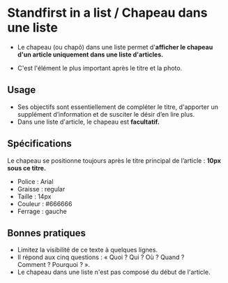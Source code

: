 # Standfirst in a list / Chapeau dans une liste

- Le chapeau (ou chapô) dans une liste permet d'**afficher le chapeau d'un article uniquement dans une liste d'articles.**

- C'est l'élément le plus important après le titre et la photo.

## Usage

- Ses objectifs sont essentiellement de compléter le titre, d'apporter un supplément d’information et de susciter le désir d’en lire plus.
- Dans une liste d'article, le chapeau est **facultatif.**

## Spécifications

Le chapeau se positionne toujours après le titre principal de l’article : **10px sous ce titre.**

- Police : Arial
- Graisse : regular
- Taille : 14px
- Couleur : #666666
- Ferrage : gauche

## Bonnes pratiques

- Limitez la visibilité de ce texte à quelques lignes.
- Il répond aux cinq questions : « Quoi ? Qui ? Où ? Quand ? Comment ? Pourquoi ? ».
- Le chapeau dans une liste n'est pas composé du début de l'article.
